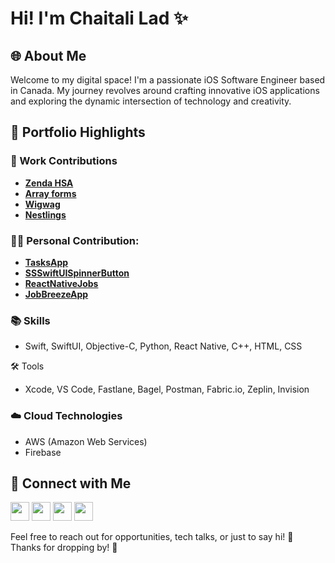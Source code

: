 # Hi! I'm Chaitali Lad ✨

## 🌐 About Me
Welcome to my digital space! I'm a passionate iOS Software Engineer based in Canada. My journey revolves around crafting innovative iOS applications and exploring the dynamic intersection of technology and creativity.

## 💼 Portfolio Highlights

### 🚀 Work Contributions

- **[Zenda HSA](https://apps.apple.com/us/app/zenda-benefits/id1559042840)** 
- **[Array forms](https://apps.apple.com/in/app/array-forms/id878642665)** 
- **[Wigwag](https://apps.apple.com/us/app/wigwag/id1582594911)** 
- **[Nestlings](https://apps.apple.com/us/app/nestlings/id1561574064)** 

### 👩‍💻 Personal Contribution:
- **[TasksApp](https://github.com/chaitalilad27/TasksApp)** 
- **[SSSwiftUISpinnerButton](https://github.com/SimformSolutionsPvtLtd/SSSwiftUISpinnerButton)** 
- **[ReactNativeJobs]()** 
- **[JobBreezeApp](https://github.com/chaitalilad27/JobBreezeApp)** 

### 📚 Skills

- Swift, SwiftUI, Objective-C, Python, React Native, C++, HTML, CSS

🛠️ Tools

- Xcode, VS Code, Fastlane, Bagel, Postman, Fabric.io, Zeplin, Invision 

### ☁️ Cloud Technologies

- AWS (Amazon Web Services)
- Firebase

## 🤝 Connect with Me

<a href="https://www.linkedin.com/in/chaitalilad/" title="Linked In"><img src="https://upload.wikimedia.org/wikipedia/commons/thumb/8/81/LinkedIn_icon.svg/2048px-LinkedIn_icon.svg.png" width="30" height="30"></a>
<a href="https://medium.com/@chaitali25" title="Medium"><img src="https://encrypted-tbn0.gstatic.com/images?q=tbn:ANd9GcQcBv5TDSvKQ3cNaabIo74RoHjszQOQraWkCltivNIzelpt8mnVH6TvHB74jM9kmFfHweI&usqp=CAU" width="30" height="30"></a>
<a href="https://hashnode.com/@chaitalilad" title="Medium"><img src="https://cdn.hashnode.com/res/hashnode/image/upload/v1611902473383/CDyAuTy75.png?auto=compress" width="30" height="30"></a>
<a href="https://leetcode.com/Chaitali027/" title="Medium"><img src="https://upload.wikimedia.org/wikipedia/commons/1/19/LeetCode_logo_black.png" width="30" height="30"></a>

Feel free to reach out for opportunities, tech talks, or just to say hi! 👋 
Thanks for dropping by! 🌟
